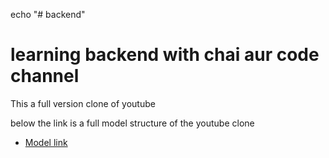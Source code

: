 echo "# backend"


# learning backend with chai aur code channel

This a full version clone of youtube 


below the link is a full model structure of the youtube clone

- [Model link](https://app.eraser.io/workspace/YtPqZ1VogxGy1jzIDkzj?origin=share)